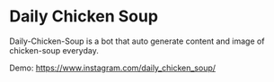 # Daily Chicken Soup

Daily-Chicken-Soup is a bot that auto generate content and image of chicken-soup everyday.

Demo: https://www.instagram.com/daily_chicken_soup/
